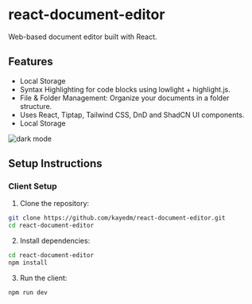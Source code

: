 #  react-document-editor

Web-based document editor built with React. 

## Features
- Local Storage
- Syntax Highlighting for code blocks using lowlight + highlight.js.
- File & Folder Management: Organize your documents in a folder structure.
- Uses React, Tiptap, Tailwind CSS, DnD and ShadCN UI components.
- Local Storage
  
![dark mode](https://github.com/user-attachments/assets/ae7ca423-fa35-4071-b628-422f7e73aeba)

## Setup Instructions

###  Client Setup

1. Clone the repository:
```bash
git clone https://github.com/kayedm/react-document-editor.git
cd react-document-editor
```

2. Install dependencies:

 ```bash
 cd react-document-editor
 npm install
 ```

3. Run the client:

```bash
npm run dev
```
